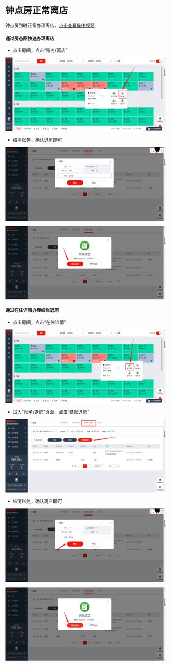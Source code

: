 # 钟点房正常离店

钟点房到时正常办理离店，[点击查看操作视频](http://crs-pms-vidio.oss-cn-beijing.aliyuncs.com/%E9%92%9F%E7%82%B9%E6%88%BF%E9%80%80%E6%88%BF.mp4)

#### 通过房态图快速办理离店

* 点击房间，点击“账务/离店”

![](../../../.gitbook/assets/image%20%28303%29.png)

* 结清账务，确认退房即可

![](../../../.gitbook/assets/image%20%28921%29.png)

![](../../../.gitbook/assets/image%20%28732%29.png)

#### 通过在住详情办理结账退房

* 点击房间，点击“在住详情”

![](../../../.gitbook/assets/image%20%28719%29.png)

* 进入“账单/退房”页面，点击“结账退房”

![](../../../.gitbook/assets/image%20%28803%29.png)

* 结清账务，确认离店即可

![](../../../.gitbook/assets/image%20%2827%29.png)

![](../../../.gitbook/assets/image%20%28725%29.png)





